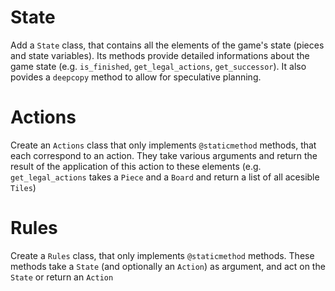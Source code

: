 # State

Add a `State` class, that contains all the elements of the game's state (pieces and state variables). Its methods provide detailed informations about the game state (e.g. `is_finished`, `get_legal_actions`, `get_successor`). It also povides a `deepcopy` method to allow for speculative planning.

# Actions

Create an `Actions` class that only implements `@staticmethod` methods, that each correspond to an action. They take various arguments and return the result of the application of this action to these elements (e.g. `get_legal_actions` takes a `Piece` and a `Board` and return a list of all acesible `Tiles`)

# Rules

Create a `Rules` class, that only implements `@staticmethod` methods. These methods take a `State` (and optionally an `Action`) as argument, and act on the `State` or return an `Action` 